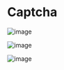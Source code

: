 # Captcha

![image](https://github.com/SamandarbekYR/CaptchaWPF/assets/148877445/40485012-362c-4c4c-a9ec-3b51b7d4c304)

![image](https://github.com/SamandarbekYR/CaptchaWPF/assets/148877445/ed210933-2132-4e72-afae-bc8b1280709a)

![image](https://github.com/SamandarbekYR/CaptchaWPF/assets/148877445/0626078b-8b93-48a6-82b0-0e1f499b22e2)


